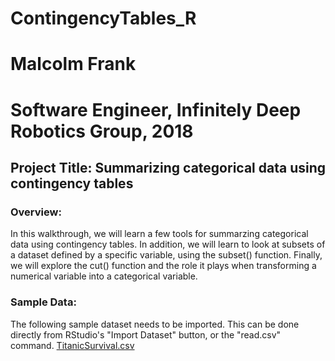 # ContingencyTables_R
# Malcolm Frank 
# Software Engineer, Infinitely Deep Robotics Group, 2018

## Project Title: Summarizing categorical data using contingency tables

### Overview: 
In this walkthrough, we will learn a few tools for summarzing categorical data using contingency tables. In addition, we will learn to look at subsets of a dataset defined by a specific variable, using the subset() function. Finally, we will explore the cut() function and the role it plays when transforming a numerical variable into a categorical variable. 


### Sample Data:

The following sample dataset needs to be imported. This can be done directly from RStudio's "Import Dataset" button, or the "read.csv" command. 
[TitanicSurvival.csv](https://github.com/jamalfrnk/ContingencyTables_R/tree/master/TitanicSurvival.csv.csv)

